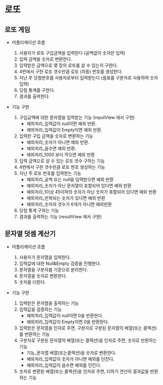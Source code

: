# 로또
## 로또 게임
* 어플리케이션 흐름
    1. 사용자가 로또 구입금액을 입력한다 (공백없이 숫자만 입력)
    2. 입력 금액을 숫자로 변환한다.
    3. 입력받은 금액으로 몇 장의 로또를 살 수 있는지 구한다.
    4. 4번에서 구한 로또 갯수만큼 로또 (자동) 번호를 생성한다.
    5. 지난 주 당첨번호를 사용자로부터 입력받는다 (쉼표를 구분자로 사용하여 숫자 입력)
    6. 당첨 통계를 구한다.
    7. 결과를 출력한다.

* 기능 구현
    1. 구입금액에 대한 문자열을 입력받는 기능 (inputView 에서 구현)
        * 예외처리_입력값이 null이면 예외 반환. 
        * 예외처리_입력값이 Empty이면 예외 반환.
    2. 입력한 구입 금액을 숫자로 변환하는 기능
        * 예외처리_숫자가 아니면 예외 반환.
        * 예외처리_음수면 예외 반환.
        * 예외처리_1000 보다 작으면 예외 반환
    3. 입력 금액으로 살 수 있는 로또 갯수 구하는 기능
    4. 4번에서 구한 갯수만큼 로또 번호 생성하는 기능
    5. 지난 주 로또 번호를 입력받는 기능
        * 예외처리_공백 또는 null을 입력받으면 예외 반환
        * 예외처리_숫자가 아닌 문자열이 포함되어 있다면 예외 반환
        * 예외처리_1이상 45이하의 숫자가 아닌 숫자가 포함되어 있다면 예외 반환
        * 예외처리_반복되는 숫자가 있다면 예외 반환
        * 예외처리_숫자의 갯수가 6개가 아니면 예외반환
    6. 당첨 통계 구하는 기능
    7. 결과를 출력하는 기능 (resultView 에서 구현)

## 문자열 덧셈 계산기
* 어플리케이션 흐름
    1. 사용자가 문자열을 입력한다.
    2. 입력값에 대한 Null&Empty 검증을 진행한다.
    3. 문자열을 구분자를 기준으로 분리한다.
    4. 문자열을 숫자로 변환한다.
    5. 숫자를 더한다.
    
* 기능 구현
    1. 입력받은 문자열을 출력하는 기능
    2. 입력값을 검증하는 기능
        * 예외처리_입력값이 null이면 0을 반환한다.
        * 예외처리_입력값이 Empty이면 0을 반환한다.
    3. 입력받은 문자열을 인자로 주면, 구분자로 구분된 문자열의 배열(또는 콜렉션)를 반환하는 기능
    4. 구분자로 구분된 문자열의 배열(또는 콜렉션)을 인자로 주면, 숫자로 반환하는 기능 
        * 기능_문자열 배열(또는콜렉션)을 숫자로 변환한다.
        * 예외처리_입력값이 숫자가 아니면 예외를 던진다.
        * 예외처리_입력값이 음수면 예외를 던진다.
    5. 숫자로 변환된 배열(또는 콜렉션)을 인자로 주면, 더하기 연산의 결과값을 반환하는 기능
        